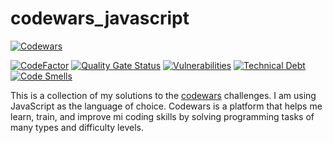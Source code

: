 # codewars_javascript

[![Codewars](https://www.codewars.com/users/pdaambrosio/badges/large)](https://www.codewars.com/users/pdaambrosio/badges/large)

[![CodeFactor](https://www.codefactor.io/repository/github/pdaambrosio/codewars_javascript/badge)](https://www.codefactor.io/repository/github/pdaambrosio/codewars_javascript) [![Quality Gate Status](https://sonarcloud.io/api/project_badges/measure?project=pdaambrosio_codewars_javascript&metric=alert_status)](https://sonarcloud.io/summary/new_code?id=pdaambrosio_codewars_javascript) [![Vulnerabilities](https://sonarcloud.io/api/project_badges/measure?project=pdaambrosio_codewars_javascript&metric=vulnerabilities)](https://sonarcloud.io/summary/new_code?id=pdaambrosio_codewars_javascript) [![Technical Debt](https://sonarcloud.io/api/project_badges/measure?project=pdaambrosio_codewars_javascript&metric=sqale_index)](https://sonarcloud.io/summary/new_code?id=pdaambrosio_codewars_javascript) [![Code Smells](https://sonarcloud.io/api/project_badges/measure?project=pdaambrosio_codewars_javascript&metric=code_smells)](https://sonarcloud.io/summary/new_code?id=pdaambrosio_codewars_javascript)


This is a collection of my solutions to the [codewars](https://www.codewars.com/) challenges. I am using JavaScript as the language of choice.
Codewars is a platform that helps me learn, train, and improve mi coding skills by solving programming tasks of many types and difficulty levels.
